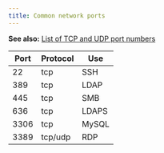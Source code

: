 ```yaml
---
title: Common network ports
---
```


**See also:** [List of TCP and UDP port numbers](http://en.wikipedia.org/wiki/List_of_TCP_and_UDP_port_numbers#Well-known_ports)

| Port | Protocol | Use |
| --- | --- | --- |
| 22 | tcp | SSH |
| 389 | tcp | LDAP |
| 445 | tcp | SMB |
| 636 | tcp | LDAPS |
| 3306 | tcp | MySQL |
| 3389 | tcp/udp | RDP |
